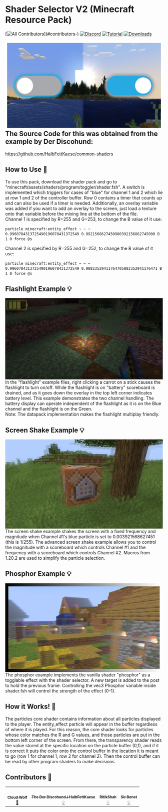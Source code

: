 # Shader Selector V2 (Minecraft Resource Pack)
<!-- ALL-CONTRIBUTORS-BADGE:START - Do not remove or modify this section -->
[![All Contributors](https://img.shields.io/badge/all_contributors-4-orange.svg?)](#contributors-)
[![Discord](https://img.shields.io/badge/Discord-⛓-blue.svg)](https://discord.gg/AsHA7GgqqM)
[![Tutorial](https://img.shields.io/badge/Tutorial-▶-red.svg)](https://www.youtube.com/watch?v=MhSg40o8HUc)
[![Downloads](https://img.shields.io/github/downloads/CloudWolfYT/ShaderSelectorV2/total.svg)](https://github.com/CloudWolfYT/ShaderSelectorV2/releases)

<!-- ALL-CONTRIBUTORS-BADGE:END -->
<img src="images/social.png"
     alt="Social Image"
     style="float: left; margin-right: 10px;" />

## The Source Code for this was obtained from the example by Der Discohund:
https://github.com/HalbFettKaese/common-shaders

## How to Use 📝
<!-- prettier-ignore-start -->
<!-- markdownlint-disable -->
To use this pack, download the shader pack and go to "minecraft/assets/shaders/program/toggler/shader.fsh". A switch is implemented which triggers for cases of "blue" for channel 1 and 2 which lie at row 1 and 2 of the controller buffer. Row 0 contains a timer that counts up and can also be used if a timer is needed. Additionally, an overlay variable was added if you want to add an overlay to the screen, just load a texture onto that variable before the mixing line at the bottom of the file. <br>
Channel 1 is specified by R=255 and G=253, to change the B value of it use:
<!-- markdownlint-enable -->
```
particle minecraft:entity_effect ~ ~ ~ 0.9960784313725490196078431372549 0.9921568627450980392156862745098 B 1 0 force @s
```
<!-- markdownlint-disable -->
Channel 2 is specified by R=255 and G=252, to change the B value of it use:
<!-- markdownlint-enable -->
```
particle minecraft:entity_effect ~ ~ ~ 0.9960784313725490196078431372549 0.98823529411764705882352941176471 B 1 0 force @s
```
<!-- markdownlint-disable -->
<!-- markdownlint-enable -->
<!-- prettier-ignore-end -->

## Flashlight Example 💡
<!-- prettier-ignore-start -->
<!-- markdownlint-disable -->
<img src="images/flashlight.png"
     alt="Flashlight"
     style="float: left; margin-right: 10px;" /> <br>
In the "flashlight" example files, right clicking a carrot on a stick causes the flashlight to turn on/off. While the flashlight is on "battery" scoreboard is drained, and as it goes down the overlay in the top left corner indicates battery level. This example demonstrates the two channel handling. The battery display can operate independent of the flashlight as it is on the Blue channel and the flashlight is on the Green. <br>
Note: The datapack implementation makes the flashlight multiplay friendly. <br>
<!-- markdownlint-enable -->
<!-- prettier-ignore-end -->

## Screen Shake Example 💡
<!-- prettier-ignore-start -->
<!-- markdownlint-disable -->
<img src="images/screenshake.png"
     alt="Screen Shake"
     style="float: left; margin-right: 10px;" /> <br>
The screen shake example shakes the screen with a fixed frequency and magnitude when Channel #1's blue particle is set to 0.003921568627451 (this is 1/255). The advanced screen shake example allows you to control the magnitude with a scoreboard which controls Channel #1 and the frequency with a scoreboard which controls Channel #2. Macros from 1.20.2 are used to simplify the particle selection.

<!-- markdownlint-enable -->
<!-- prettier-ignore-end -->

## Phosphor Example 💡
<!-- prettier-ignore-start -->
<!-- markdownlint-disable -->
<img src="images/phosphor.png"
     alt="Phosphor"
     style="float: left; margin-right: 10px;" /> <br>
The phosphor example implements the vanilla shader "phosphor" as a togglable effect with the shader selector. A new target is added to the post to hold the previous frame. Controlling the vec3 Phosphor variable inside shader.fsh will control the strength of the effect (0-1).

<!-- markdownlint-enable -->
<!-- prettier-ignore-end -->

## How it Works! 🔨
<!-- prettier-ignore-start -->
<!-- markdownlint-disable -->
The particles core shader contains information about all particles displayed to the player. The entity_effect particle will appear in the buffer regardless of where it is played. For this reason, the core shader looks for particles whose color matches the R and G values, and those particles are put in the bottom left corner of the screen. From there, the transparency shader reads the value stored at the specific location on the particle buffer (0,1), and if it is correct it puts the color onto the control buffer in the location it is meant to go (row 1 for channel 1, row 2 for channel 2). Then the control buffer can be read by other program shaders to make decisions.<br>
<!-- markdownlint-enable -->
<!-- prettier-ignore-end -->

## Contributors 🧱
<!-- prettier-ignore-start -->
<!-- markdownlint-disable -->
<table>
  <tr>
    <td align="center"><a href="https://github.com/CloudWolfYT"><img src="https://avatars.githubusercontent.com/u/64243799?v=4" width="100px;" alt=""/><br /><sub><b>Cloud Wolf</b></sub></a><br /><a href="#" title="Project Creator">🔨</a></td>
    <td align="center"><a href=""><img src="https://avatars.githubusercontent.com/u/43047038?v=4" width="100px;" alt=""/><br /><sub><b>The Der Discohund / HalbFettKaese</b></sub></a><br /><a href="#" title="Theory Contributor">💡</a></td>
    <td align="center"><a href=""><img src="https://avatars.githubusercontent.com/u/20506548?v=4" width="100px;" alt=""/><br /><sub><b>RitikShah</b></sub></a><br /><a href="#" title="Theory Contributor">💡</a></td>
    <td align="center"><a href=""><img src="https://avatars.githubusercontent.com/u/0" width="100px;" alt=""/><br /><sub><b>Sir Benet</b></sub></a><br /><a href="#" title="Draw Text Shader Debugger">💡</a></td>
  </tr>
</table>

<!-- markdownlint-enable -->
<!-- prettier-ignore-end -->

